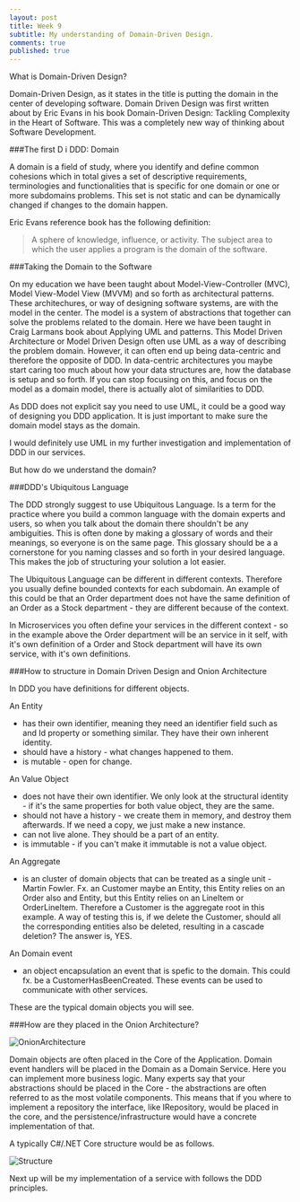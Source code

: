 ```yaml
---
layout: post
title: Week 9
subtitle: My understanding of Domain-Driven Design.
comments: true
published: true
---
```


What is Domain-Driven Design?

Domain-Driven Design, as it states in the title is putting the domain in the center of developing software. Domain Driven Design was first 
written about by Eric Evans in his book Domain-Driven Design: Tackling Complexity in the Heart of Software. This was a completely new way
of thinking about Software Development.

###The first D i DDD: Domain

A domain is a field of study, where you identify and define common cohesions which in total gives a set of descriptive requirements, 
terminologies and functionalities that is specific for one domain or one or more subdomains problems. This set is not static and can be 
dynamically changed if changes to the domain happen.

Eric Evans reference book has the following definition:

> A sphere of knowledge, influence, or activity. The subject area to which the user applies a program is the domain of the software.

###Taking the Domain to the Software

On my education we have been taught about Model-View-Controller (MVC), Model View-Model View (MVVM) and so forth as architectural patterns. These architechures, 
or way of designing software systems, are with the model in the center.
The model is a system of abstractions that together can solve the problems related to the domain. Here we have been taught in Craig Larmans book about Applying UML and patterns. This Model Driven Architecture or Model Driven Design often use UML as a way of 
describing the problem domain. However, it can often end up being data-centric and therefore the opposite of DDD. In data-centric architectures you maybe start caring too much about how your data structures are, how the database is setup
and so forth. If you can stop focusing on this, and focus on the model as a domain model, there is actually alot of similarities to DDD.

As DDD does not explicit say you need to use UML, it could be a good way of designing you DDD application. It is just important to make sure the
domain model stays as the domain.

I would definitely use UML in my further investigation and implementation of DDD in our services.

But how do we understand the domain?

###DDD's Ubiquitous Language

The DDD strongly suggest to use Ubiquitous Language. Is a term for the practice where you build a common language with the domain experts and users,
so when you talk about the domain there shouldn't be any ambiguities. This is often done by making a glossary of words and their meanings,
so everyone is on the same page. This glossary should be a a cornerstone for you naming classes and so forth in your desired language. This makes the 
job of structuring your solution a lot easier.

The Ubiquitous Language can be different in different contexts. Therefore you usually define bounded contexts for each subdomain. An example of this 
could be that an Order department does not have the same definition of an Order as a Stock department - they are different because of the context.

In Microservices you often define your services in the different context - so in the example above the Order department will be an service in it self,
with it's own definition of a Order and Stock department will have its own service, with it's own definitions. 

###How to structure in Domain Driven Design and Onion Architecture

In DDD you have definitions for different objects.

An Entity
- has their own identifier, meaning they need an identifier field such as and Id property or something similar. They have their own inherent identity.
- should have a history - what changes happened to them.
- is mutable - open for change.

An Value Object
- does not have their own identifier. We only look at the structural identity - if it's the same properties for both value object, they are the same.
- should not have a history - we create them in memory, and destroy them afterwards. If we need a copy, we just make a new instance.
- can not live alone. They should be a part of an entity. 
- is immutable - if you can't make it immutable is not a value object. 

An Aggregate
- is an cluster of domain objects that can be treated as a single unit - Martin Fowler. Fx. an Customer maybe an Entity, this Entity relies on an Order also and Entity, but this Entity
relies on an LineItem or OrderLineItem. Therefore a Customer is the aggregate root in this example. A way of testing this is, if we delete the Customer, should all the corresponding
entities also be deleted, resulting in a cascade deletion? The answer is, YES.

An Domain event
- an object encapsulation an event that is spefic to the domain. This could fx. be a CustomerHasBeenCreated. These events can be used to communicate with other services.

These are the typical domain objects you will see.

###How are they placed in the Onion Architecture?

![OnionArchitecture](https://res.infoq.com/news/2014/10/ddd-onion-architecture/en/resources/onion-architecture.png)

Domain objects are often placed in the Core of the Application. Domain event handlers will be placed in the Domain as a Domain Service. Here you can implement more business logic. Many experts say
that your abstractions should be placed in the Core - the abstractions are often referred to as the most volatile components. This means that if you where to implement
a repository the interface, like IRepository, would be placed in the core, and the persistence/infrastructure would have a concrete implementation of that.

A typically C#/.NET Core structure would be as follows.

![Structure](https://docs.microsoft.com/en-us/dotnet/standard/microservices-architecture/microservice-ddd-cqrs-patterns/media/image6.png)

Next up will be my implementation of a service with follows the DDD principles. 
